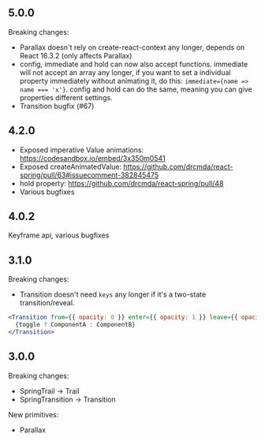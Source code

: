 ## 5.0.0

Breaking changes:

* Parallax doesn't rely on create-react-context any longer, depends on React 16.3.2 (only affects Parallax)
* config, immediate and hold can now also accept functions. immediate will not accept an array any longer, if you want to set a individual property immediately without animating it, do this: `immediate={name => name === 'x'}`. config and hold can do the same, meaning you can give properties different settings.
* Transition bugfix (#67)

## 4.2.0

* Exposed imperative Value animations: https://codesandbox.io/embed/3x350m0541
* Exposed createAnimatedValue: https://github.com/drcmda/react-spring/pull/63#issuecomment-382845475
* hold property: https://github.com/drcmda/react-spring/pull/48
* Various bugfixes

## 4.0.2

Keyframe api, various bugfixes

## 3.1.0

Breaking changes:

* Transition doesn't need `keys` any longer if it's a two-state transition/reveal.

```jsx
<Transition from={{ opacity: 0 }} enter={{ opacity: 1 }} leave={{ opacity: 0 }}>
  {toggle ? ComponentA : ComponentB}
</Transition>
```

## 3.0.0

Breaking changes:

* SpringTrail -> Trail
* SpringTransition -> Transition

New primitives:

* Parallax
